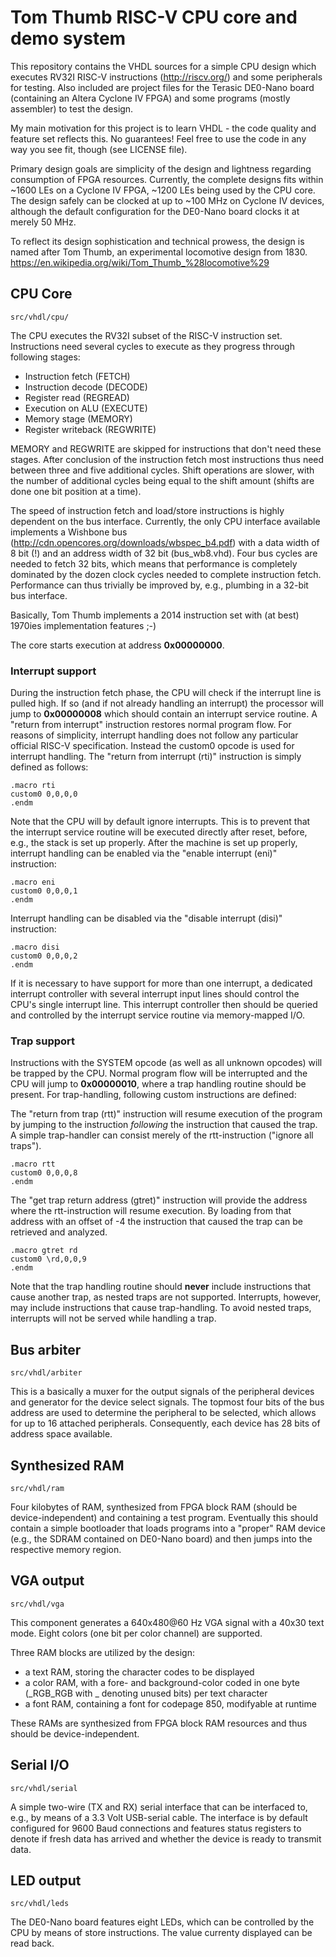 # Tom Thumb RISC-V CPU core and demo system


This repository contains the VHDL sources for a simple CPU design which executes RV32I RISC-V instructions (http://riscv.org/) and some peripherals for testing. Also included are project files for the Terasic DE0-Nano board (containing an Altera Cyclone IV FPGA) and some programs (mostly assembler) to test the design.

My main motivation for this project is to learn VHDL - the code quality and feature set reflects this. No guarantees! Feel free to use the code in any way you see fit, though (see LICENSE file).

Primary design goals are simplicity of the design and lightness regarding consumption of FPGA resources. Currently, the complete designs fits within ~1600 LEs on a Cyclone IV FPGA, ~1200 LEs being used by the CPU core. The design safely can be clocked at up to ~100 MHz on Cyclone IV devices, although the default configuration for the DE0-Nano board clocks it at merely 50 MHz.

To reflect its design sophistication and technical prowess, the design is named after Tom Thumb, an experimental locomotive design from 1830. https://en.wikipedia.org/wiki/Tom_Thumb_%28locomotive%29


## CPU Core


    src/vhdl/cpu/


The CPU executes the RV32I subset of the RISC-V instruction set. Instructions need several cycles to execute as they progress through following stages:

 * Instruction fetch (FETCH)
 * Instruction decode (DECODE)
 * Register read (REGREAD)
 * Execution on ALU (EXECUTE)
 * Memory stage (MEMORY)
 * Register writeback (REGWRITE)

MEMORY and REGWRITE are skipped for instructions that don't need these stages. After conclusion of the instruction fetch most instructions thus need between three and five additional cycles. Shift operations are slower, with the number of additional cycles being equal to the shift amount (shifts are done one bit position at a time).

The speed of instruction fetch and load/store instructions is highly dependent on the bus interface. Currently, the only CPU interface available implements a Wishbone bus (http://cdn.opencores.org/downloads/wbspec_b4.pdf) with a data width of 8 bit (!) and an address width of 32 bit (bus_wb8.vhd). Four bus cycles are needed to fetch 32 bits, which means that performance is completely dominated by the dozen clock cycles needed to complete instruction fetch. Performance can thus trivially be improved by, e.g., plumbing in a 32-bit bus interface.

Basically, Tom Thumb implements a 2014 instruction set with (at best) 1970ies implementation features ;-)

The core starts execution at address **0x00000000**.

### Interrupt support

During the instruction fetch phase, the CPU will check if the interrupt line is pulled high. If so (and if not already handling an interrupt) the processor will jump to **0x00000008** which should contain an interrupt service routine. A "return from interrupt" instruction restores normal program flow. For reasons of simplicity, interrupt handling does not follow any particular official RISC-V specification. Instead the custom0 opcode is used for interrupt handling. The "return from interrupt (rti)" instruction is simply defined as follows:

    .macro rti
    custom0 0,0,0,0
    .endm


Note that the CPU will by default ignore interrupts. This is to prevent that the interrupt service routine will be executed directly after reset, before, e.g., the stack is set up properly. After the machine is set up properly, interrupt handling can be enabled via the "enable interrupt (eni)" instruction:

    .macro eni
    custom0 0,0,0,1
    .endm

Interrupt handling can be disabled via the "disable interrupt (disi)" instruction:

    .macro disi
    custom0 0,0,0,2
    .endm


If it is necessary to have support for more than one interrupt, a dedicated interrupt controller with several interrupt input lines should control the CPU's single interrupt line. This interrupt controller then should be queried and controlled by the interrupt service routine via memory-mapped I/O.

### Trap support

Instructions with the SYSTEM opcode (as well as all unknown opcodes) will be trapped by the CPU. Normal program flow will be interrupted and the CPU will jump to **0x00000010**, where a trap handling routine should be present. For trap-handling, following custom instructions are defined:

The "return from trap (rtt)" instruction will resume execution of the program by jumping to the instruction *following* the instruction that caused the trap. A simple trap-handler can consist merely of the rtt-instruction ("ignore all traps").

    .macro rtt
    custom0 0,0,0,8
    .endm

The "get trap return address (gtret)" instruction will provide the address where the rtt-instruction will resume execution. By loading from that address with an offset of -4 the instruction that caused the trap can be retrieved and analyzed.

    .macro gtret rd
    custom0 \rd,0,0,9
    .endm

Note that the trap handling routine should **never** include instructions that cause another trap, as nested traps are not supported. Interrupts, however, may include instructions that cause trap-handling. To avoid nested traps, interrupts will not be served while handling a trap.


## Bus arbiter


    src/vhdl/arbiter

This is a basically a muxer for the output signals of the peripheral devices and generator for the device select signals. The topmost four bits of the bus address are used to determine the peripheral to be selected, which allows for up to 16 attached peripherals. Consequently, each device has 28 bits of address space available.



## Synthesized RAM


    src/vhdl/ram

Four kilobytes of RAM, synthesized from FPGA block RAM (should be device-independent) and containing a test program. Eventually this should contain a simple bootloader that loads programs into a "proper" RAM device (e.g., the SDRAM contained on DE0-Nano board) and then jumps into the respective memory region.



## VGA output


    src/vhdl/vga

This component generates a 640x480@60 Hz VGA signal with a 40x30 text mode. Eight colors (one bit per color channel) are supported.

Three RAM blocks are utilized by the design:

 - a text RAM, storing the character codes to be displayed
 - a color RAM, with a fore- and background-color coded in one byte (_RGB_RGB with _ denoting unused bits) per text character
 - a font RAM, containing a font for codepage 850, modifyable at runtime

These RAMs are synthesized from FPGA block RAM resources and thus should be device-independent.


## Serial I/O


    src/vhdl/serial

A simple two-wire (TX and RX) serial interface that can be interfaced to, e.g., by means of a 3.3 Volt USB-serial cable. The interface is by default configured for 9600 Baud connections and features status registers to denote if fresh data has arrived and whether the device is ready to transmit data.


## LED output


    src/vhdl/leds

The DE0-Nano board features eight LEDs, which can be controlled by the CPU by means of store instructions. The value currenty displayed can be read back.

